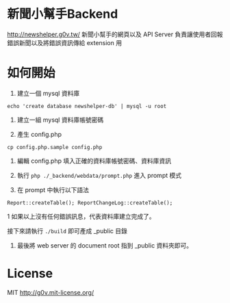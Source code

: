 新聞小幫手Backend
==================
http://newshelper.g0v.tw/
新聞小幫手的網頁以及 API Server
負責讓使用者回報錯誤新聞以及將錯誤資訊傳給 extension 用

如何開始
========
 1. 建立一個 mysql 資料庫

   `echo 'create database newshelper-db' | mysql -u root`

 1. 建立一組 mysql 資料庫帳號密碼

 1. 產生 config.php

   `cp config.php.sample config.php`

 1. 編輯 config.php 填入正確的資料庫帳號密碼、資料庫資訊

 1. 執行 `php ./_backend/webdata/prompt.php` 進入 prompt 模式

 1. 在 prompt 中執行以下語法

   `Report::createTable(); ReportChangeLog::createTable();`

 1 如果以上沒有任何錯誤訊息，代表資料庫建立完成了。

   接下來請執行 `./build` 即可產成 _public 目錄

 1. 最後將 web server 的 document root 指到 _public 資料夾即可。

License
=======
MIT http://g0v.mit-license.org/
